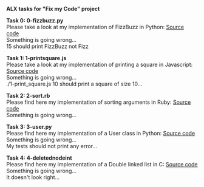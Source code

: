 **ALX tasks for "Fix my Code" project**  

**Task 0: 0-fizzbuzz.py**  
Please take a look at my implementation of FizzBuzz in Python: [Source code](https://github.com/holbertonschool/0x00-Fix_My_Code_Challenge/blob/master/0-fizzbuzz.py)  
Something is going wrong...  
15 should print FizzBuzz not Fizz  

**Task 1: 1-printsquare.js**  
Please take a look at my implementation of printing a square in Javascript: [Source code](https://github.com/holbertonschool/0x00-Fix_My_Code_Challenge/blob/master/1-print_square.js)  
Something is going wrong...  
./1-print_square.js 10 should print a square of size 10...  

**Task 2: 2-sort.rb**  
Please find here my implementation of sorting arguments in Ruby: [Source code](https://github.com/holbertonschool/0x00-Fix_My_Code_Challenge/blob/master/2-sort.rb)  
Something is going wrong...  

**Task 3: 3-user.py**  
Please find here my implementation of a User class in Python: [Source code](https://github.com/holbertonschool/0x00-Fix_My_Code_Challenge/blob/master/3-user.py)  
Something is going wrong...  
My tests should not print any error...  

**Task 4: 4-deletednodeint**  
Please find here my implementation of a Double linked list in C: [Source code](https://github.com/holbertonschool/0x00-Fix_My_Code_Challenge/tree/master/4-delete_dnodeint)  
Something is going wrong...  
It doesn't look right...  
